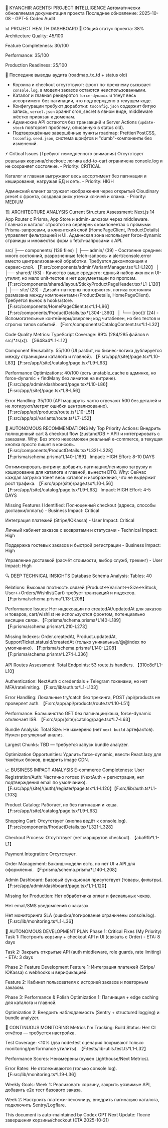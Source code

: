 🤖 KYANCHIR AGENTS: PROJECT INTELLIGENCE
Автоматически обновляемая документация проекта
Последнее обновление: 2025-10-08 - GPT-5 Codex Audit

📊 PROJECT HEALTH DASHBOARD
🎯 Общий статус проекта: 38%
Architecture Quality: 45/100

Feature Completeness: 30/100

Performance: 35/100

Production Readiness: 25/100

🔄 Последние выводы аудита (roadmap_tx_td + status old)
- Корзина и checkout отсутствуют: фронт по-прежнему вызывает `console.log`, а модели заказов остаются неиспользованными.
- Каталог и главная рендерятся `force-dynamic` и тянут весь ассортимент без пагинации, что подтверждено в текущем коде.
- Конфигурации требуют доработки: `tsconfig.json` содержит битую запись, `vercel.json` хранит cron_secret в явном виде, middleware жёстко привязан к доменам.
- Админские API остаются без транзакций и Server Actions (`update-stock` повторяет проблему, описанную в status old).
- Подтверждённые завершённые пункты roadmap: Prettier/PostCSS, `tsconfig.seed.json`, система шрифтов и "dumb"-компоненты без изменений.

⚡ Critical Issues (Требуют немедленного внимания)
Отсутствует реальная корзина/checkout: логика add-to-cart ограничена console.log и не сохраняет состояние. - Priority: CRITICAL

Каталог и главная выгружают весь ассортимент без пагинации и кеширования, нагружая БД и сеть. - Priority: HIGH

Админский клиент загружает изображения через открытый Cloudinary preset с фронта, создавая риск утечки ключей и спама. - Priority: MEDIUM

🏗 ARCHITECTURE ANALYSIS
Current Structure Assessment:
Next.js 14 App Router с Prisma, App Store и admin-шлюзом через middleware. Главная и каталог строятся на серверных компонентax с прямыми Prisma-запросами, а клиентский слой (HomePageClient, ProductDetails) управляет фильтрацией и UI. Админская зона использует force-dynamic страницы и множество форм с fetch-запросами к API.

src/
├── components/ (139 files)
│   ├── admin/ (39) - Состояние среднее: много состояний, разрозненные fetch-запросы и alert/console.error вместо централизованной обработки. Требуется декомпозиция и сервис-слой. 【F:src/components/admin/VariantManager.tsx†L1-L120】
│   ├── shared/ (53) - Качество выше среднего: единый набор иконок и UI-утилит, но мало unit-тестов и нет документации по пропсам. 【F:src/components/shared/layout/StickyProductPageHeader.tsx†L1-L120】
│   ├── site/ (23) - Дизайн-паттерны повторяются, логика состояния размазана между компонентами (ProductDetails, HomePageClient). Требуется вынос в hooks/store. 【F:src/components/HomePageClient.tsx†L1-L96】【F:src/components/ProductDetails.tsx†L304-L360】
│   └── [root]/ (24) - Вспомогательные контейнеры/оверлеи; код читабелен, но без тестов и строгих типов событий. 【F:src/components/CatalogContent.tsx†L1-L32】

Code Quality Metrics:
TypeScript Coverage: 99% (284/285 файлов в src/*.ts(x)). 【5648a4†L1-L12】

Component Reusability: 55/100 (UI разбит, но бизнес-логика дублируется между страницами каталога и главной). 【F:src/app/(site)/page.tsx†L10-L83】【F:src/app/(site)/catalog/page.tsx†L9-L63】

Performance Optimizations: 40/100 (есть unstable_cache в админке, но force-dynamic + findMany без лимитов на витрине). 【F:src/app/admin/dashboard/page.tsx†L10-L86】【F:src/app/(site)/page.tsx†L8-L56】

Error Handling: 35/100 (API маршруты часто отвечают 500 без деталей и не логируют/метрят ошибки централизованно). 【F:src/app/api/products/route.ts†L10-L51】【F:src/app/api/variants/route.ts†L7-L52】

🚀 AUTONOMOUS RECOMMENDATIONS
My Top Priority Actions:
Внедрить полноценный cart & checkout flow (zustand/DB + API) и интегрировать с заказами. 
Why: Без этого невозможен реальный e-commerce, а текущая кнопка просто пишет в консоль. 【F:src/components/ProductDetails.tsx†L321-L328】【F:prisma/schema.prisma†L140-L189】
Impact: HIGH
Effort: 8-10 DAYS

Оптимизировать витрину: добавить пагинацию/ленивую загрузку и кэширование для каталога и главной, вынести DTO. 
Why: Сейчас каждая загрузка тянет весь каталог и изображения, что не выдержит рост трафика. 【F:src/app/(site)/page.tsx†L10-L56】【F:src/app/(site)/catalog/page.tsx†L9-L63】
Impact: HIGH
Effort: 4-5 DAYS

Missing Features I Identified:
Полноценный checkout (адреса, способы доставки/оплаты) - Business Impact: Critical

Интеграция платежей (Stripe/ЮKassa) - User Impact: Critical

Личный кабинет заказов с возвратами и статусами - Technical Impact: High

 Поддержка гостевых заказов и быстрой регистрации - Business Impact: High

 Управление доставкой (расчёт стоимости, выбор служб, трекинг) - User Impact: High

🔍 DEEP TECHNICAL INSIGHTS
Database Schema Analysis:
Tables: 40

Relations: Высокая плотность связей (Product↔Variant↔Size↔Stock, User↔Orders/Wishlist/Cart) требует транзакций и индексов. 【F:prisma/schema.prisma†L13-L208】

Performance Issues: Нет индексации по createdAt/updatedAt для заказов и товаров, cart/wishlist не используются фронтом, потенциально висящие связи. 【F:prisma/schema.prisma†L140-L189】【F:prisma/schema.prisma†L210-L273】

Missing Indexes: Order.createdAt, Product.updatedAt, SupportTicket.statusId/createdAt (только уникальные/@@index по умолчанию). 【F:prisma/schema.prisma†L140-L208】【F:prisma/schema.prisma†L274-L336】

API Routes Assessment:
Total Endpoints: 53 route.ts handlers. 【310c8d†L1-L10】

Authentication: NextAuth с credentials + Telegram токенами, но нет MFA/ratelimiting. 【F:src/lib/auth.ts†L1-L103】

Error Handling: Локальные try/catch без трекинга, POST /api/products не проверяет auth. 【F:src/app/api/products/route.ts†L10-L51】

Performance: Большинство GET без пагинации/кэша, force-dynamic отключает ISR. 【F:src/app/(site)/catalog/page.tsx†L7-L63】

Bundle Analysis:
Total Size: Не измерено (нет `next build` артефактов). Нужен регулярный анализ.

Largest Chunks: TBD — требуется запуск bundle analyzer.

Optimization Opportunities: Удалить force-dynamic, ввести React.lazy для тяжёлых блоков, внедрить image CDN.

📈 BUSINESS IMPACT ANALYSIS
E-commerce Completeness:
 User Registration/Auth: Частично готово (NextAuth + регистрация, нет подтверждения email по умолчанию). 【F:src/app/(site)/(auth)/register/page.tsx†L1-L120】【F:src/lib/auth.ts†L1-L103】

 Product Catalog: Работает, но без пагинации и кеша. 【F:src/app/(site)/catalog/page.tsx†L9-L63】

 Shopping Cart: Отсутствует (кнопка ведёт к console.log). 【F:src/components/ProductDetails.tsx†L321-L328】

 Checkout Process: Отсутствует (нет маршрутов checkout). 【aba9fb†L1-L1】

 Payment Integration: Отсутствует.

 Order Management: Бэкэнд-модели есть, но нет UI и API для оформления. 【F:prisma/schema.prisma†L140-L208】

 Admin Dashboard: Базовый функционал присутствует (товары, фильтры). 【F:src/app/admin/dashboard/page.tsx†L1-L120】

Missing for Production:
Нет обработчика оплат и фискальных чеков.

Нет email/SMS уведомлений о заказах.

Нет мониторинга SLA (ошибки/логирование ограничены console.log). 【F:src/lib/monitoring.ts†L1-L36】

🎯 AUTONOMOUS DEVELOPMENT PLAN
Phase 1: Critical Fixes (My Priority)
Task 1: Построить корзину + checkout API и UI (связать с Order) - ETA: 8 days

Task 2: Закрыть открытые API (auth middleware, role guards, rate limiting) - ETA: 3 days

Phase 2: Feature Development
Feature 1: Интеграция платежей (Stripe/ЮKassa) с webhooks и верификацией.

Feature 2: Кабинет пользователя с историей заказов и повторным заказом.

Phase 3: Performance & Polish
Optimization 1: Пагинация + edge caching для каталога и главной.

Optimization 2: Внедрить наблюдаемость (Sentry + structured logging) и bundle analyzer.

🔄 CONTINUOUS MONITORING
Metrics I'm Tracking:
Build Status: Нет CI отчётов — требуется настройка.

Test Coverage: <10% (два node:test сценария покрывают только monitoring/performance утилиты). 【F:tests/lib-utils.test.ts†L1-L32】

Performance Scores: Неизмерены (нужен Lighthouse/Next Metrics).

Error Rates: Не отслеживаются (только console.log). 【F:src/lib/monitoring.ts†L19-L36】

Weekly Goals:
Week 1: Реализовать корзину, закрыть уязвимые API, добавить e2e тест базового заказа.

Week 2: Настроить платежи-песочницу, внедрить пагинацию каталога, подключить Sentry/Logflare.

This document is auto-maintained by Codex GPT
Next Update: После завершения корзины/checkout (ETA 2025-10-21)

